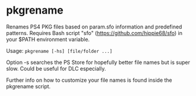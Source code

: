 # pkgrename
Renames PS4 PKG files based on param.sfo information and predefined patterns.
Requires Bash script "sfo" (https://github.com/hippie68/sfo) in your $PATH environment variable.

Usage: `pkgrename [-hs] [file/folder ...]`

Option -s searches the PS Store for hopefully better file names but is super slow. Could be useful for DLC especially.

Further info on how to customize your file names is found inside the pkgrename script.
